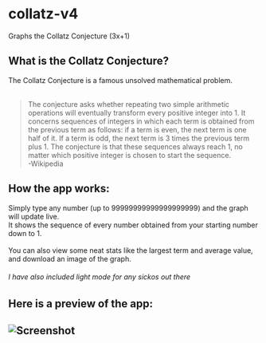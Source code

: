 # collatz-v4
Graphs the Collatz Conjecture (3x+1)

<h2>What is the Collatz Conjecture?</h2>
The Collatz Conjecture is a famous unsolved mathematical problem. <br />
<br />

>The conjecture asks whether repeating two simple arithmetic operations will eventually transform every positive integer into 1. It concerns sequences of integers in which each term is obtained from the previous term as follows: if a term is even, the next term is one half of it. If a term is odd, the next term is 3 times the previous term plus 1. The conjecture is that these sequences always reach 1, no matter which positive integer is chosen to start the sequence. <br />
> -Wikipedia


<h2>How the app works:</h2>
Simply type any number (up to 99999999999999999999) and the graph will update live. <br />
It shows the sequence of every number obtained from your starting number down to 1. <br />
<br >
You can also view some neat stats like the largest term and average value, and download an image of the graph. <br />
<h6>I have also included light mode for any sickos out there</h6>

<h2>Here is a preview of the app:<h2 />

![Screenshot](https://github.com/user-attachments/assets/5e3c5c2e-af34-47d1-9a92-9580edcedd13)
